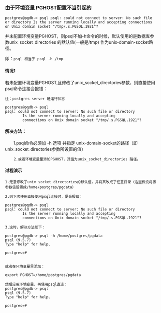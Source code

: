 ### 由于环境变量 PGHOST配置不当引起的 

`postgres@pgdb-> psql
psql: could not connect to server: No such file or directory
        Is the server running locally and accepting
        connections on Unix domain socket "/tmp/.s.PGSQL.1921"?`


并未配置环境变量PGHOST，则psql不加-h命令的时候，默认使用的是数据库参数unix_socket_directories 的默认值(一般是/tmp)
作为unix-domain-socket路径。

即：`psql 相当于 psql -h /tmp`


#### 情况1

若未配置环境变量PGHOST,且修改了unix_socket_directories参数，则直接使用psql命令连接会报错：

```
注：postgres server 是运行状态

postgres@pgdb-> psql
psql: could not connect to server: No such file or directory
        Is the server running locally and accepting
        connections on Unix domain socket "/tmp/.s.PGSQL.1921"?
```


#### 解决方法： 

        1.psql命令必须加 -h 选项 并指定 unix-domain-socket的路径（即unix_socket_directories参数所设置的值）

        2.或者环境变量里添加PGHOST，其值为unix_socket_directories 路径。

#### 过程演示

```
1.无意修改了unix_socket_directories的默认值，并将其改成了任意目录（这里假设将该参数值设置成/home/postgres/pgdata）

2.则下次使用直接使用psql连接时，便会报错：

postgres@pgdb-> psql
psql: could not connect to server: No such file or directory
        Is the server running locally and accepting
        connections on Unix domain socket "/tmp/.s.PGSQL.1921"?

3.这时，解决方法如下：

postgres@pgdb-> psql -h /home/postgres/pgdata
psql (9.5.7)
Type "help" for help.

postgres=# 


或者在环境变量里添加：

export PGHOST=/home/postgres/pgdata

然后应用环境变量，再使用psql直连：
postgres@pgdb-> psql
psql (9.5.7)
Type "help" for help.

postgres=# 

```
